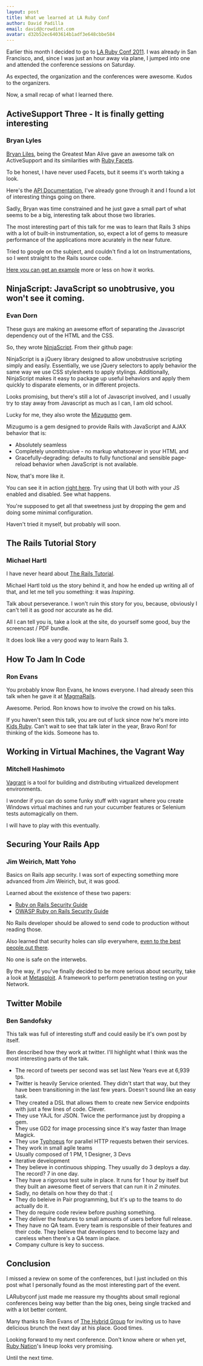 ```yaml
---
layout: post
title: What we learned at LA Ruby Conf
author: David Padilla
email: david@crowdint.com
avatar: d32b52ec6403614b1adf3e648cbbe584
---
```


Earlier this month I decided to go to [LA Ruby Conf 2011](http://www.larubyconf.com).
I was already in San Francisco, and, since I was just an hour away via
plane, I jumped into one and attended the conference sessions on Saturday.

As expected, the organization and the conferences were awesome. Kudos to
the organizers.

Now, a small recap of what I learned there.

## ActiveSupport Three - It is finally getting interesting

### Bryan Lyles

[Bryan Liles](http://smartic.us/), being the Greatest
Man Alive gave an awesome talk on ActiveSupport and its similarities
with [Ruby Facets](http://rubyworks.github.com/facets/).

To be honest, I have never used Facets, but it seems it's worth taking a
look.

Here's the [API Documentation](http://rubyworks.github.com/facets/learn.html), I've already
gone through it and I found a lot of interesting things going on there.

Sadly, Bryan was time constrained and he just gave a small part of what
seems to be a big, interesting talk about those two libraries.

The most interesting part of this talk for me was to learn that Rails 3
ships with a lot of built-in instrumentation, so, expect a lot of gems
to measure performance of the applications more acurately in the near
future.

Tried to google on the subject, and couldn't find a lot on
Instrumentations, so I went straight to the Rails source code.

[Here you can get an example](http://bit.ly/earFTF) more or less on how it works.

## NinjaScript: JavaScript so unobtrusive, you won't see it coming.

### Evan Dorn

These guys are making an awesome effort of separating the Javascript
dependency out of the HTML and the CSS.

So, they wrote [NinjaScript](https://github.com/LRDesign/NinjaScript).
From their github page:

NinjaScript is a jQuery library designed to allow unobstrusive scripting simply and easily.
Essentially, we use jQuery selectors to apply behavior the same way we use CSS stylesheets
to apply stylings.
Additionally, NinjaScript makes it easy to package up useful behaviors and apply
them quickly to disparate elements, or in different projects.

Looks promising, but there's still a lot of Javascript involved, and I
usually try to stay away from Javascript as much as I can, I am old
school.

Lucky for me, they also wrote the [Mizugumo](https://github.com/LRDesign/mizugumo)
gem.

Mizugumo is a gem designed to provide Rails with JavaScript and AJAX behavior that is:

* Absolutely seamless
* Completely unombtrusive - no markup whatsoever in your HTML and
* Gracefully-degrading: defaults to fully functional and sensible page-reload behavior when JavaScript is not available.

Now, that's more like it.

You can see it in action [right here](http://mizugumo-demo.lrdesign.com/products).
Try using that UI both with your JS enabled and disabled. See what
happens.

You're supposed to get all that sweetness just by dropping the gem and 
doing some minimal configuration.

Haven't tried it myself, but probably will soon.

## The Rails Tutorial Story

### Michael Hartl

I have never heard about [The Rails Tutorial](http://ruby.railstutorial.org/).

Michael Hartl told us the story behind it, and how he ended up writing
all of that, and let me tell you something: it was *Inspiring*.

Talk about perseverance. I won't ruin this story for you, because,
obviously I can't tell it as good nor accurate as he did.

All I can tell you is, take a look at the site, do yourself some good,
buy the screencast / PDF bundle.

It does look like a very good way to learn Rails 3.

## How To Jam In Code

### Ron Evans

You probably know Ron Evans, he knows everyone. I had already seen this
talk when he gave it at [MagmaRails](http://www.magmarails.com).

Awesome. Period. Ron knows how to involve the crowd on his talks.

If you haven't seen this talk, you are out of luck since now he's more
into [Kids Ruby](http://www.kidsruby.com/). Can't wait to see that
talk later in the year, Bravo Ron! for thinking of the kids. Someone has
to.

## Working in Virtual Machines, the Vagrant Way

### Mitchell Hashimoto

[Vagrant](http://vagrantup.com/) is a tool for building and distributing
virtualized development environments.

I wonder if you can do some funky stuff with vagrant where you create
Windows virtual machines and run your cucumber features or Selenium
tests automagically on them.

I will have to play with this eventually.

## Securing Your Rails App

### Jim Weirich, Matt Yoho

Basics on Rails app security. I was sort of expecting something more
advanced from Jim Weirich, but, it was good.

Learned about the existence of these two papers:

* [Ruby on Rails Security Guide](http://guides.rubyonrails.org/security.html)
* [OWASP Ruby on Rails Security Guide](https://www.owasp.org/images/8/89/Rails_Security_2.pdf)

No Rails developer should be allowed to send code to production without
reading those.

Also learned that security holes can slip everywhere, [even to the best
people out there](http://martinfowler.com/snips/201102031214.html).

No one is safe on the interwebs.

By the way, if you've finally decided to be more serious about security, take
a look at [Metasploit](http://www.metasploit.com/framework/). A
framework to perform penetration testing on your Network.

## Twitter Mobile

### Ben Sandofsky

This talk was full of interesting stuff and could easily be it's own
post by itself.

Ben described how they work at twitter. I'll highlight what I think was the most
interesting parts of the talk.

* The record of tweets per second was set last New Years eve at 6,939
  tps.
* Twitter is heavily Service oriented. They didn't start that way, but
  they have been transitioning in the last few years. Doesn't sound like
  an easy task.
* They created a DSL that allows them to create new Service endpoints
  with just a few lines of code. Clever.
* They use YAJL for JSON. Twice the performance just by dropping a gem.
* They use GD2 for image processing since it's way faster than Image
  Magick.
* They use [Typhoeus](https://github.com/dbalatero/typhoeus) for
  parallel HTTP requests betwen their services.
* They work in small agile teams
* Usually composed of 1 PM, 1 Designer, 3 Devs
* Iterative development
* They believe in continuous shipping. They usually do 3 deploys a
  day. The record? 7 in one day.
* They have a rigorous test suite in place. It runs for 1 hour by
  itself but they built an awesome fleet of servers that can run it in
  *2 minutes*.
* Sadly, no details on how they do that :(
* They do beleive in Pair programming, but it's up to the teams to do
  actually do it.
* They do require code review before pushing something.
* They deliver the features to small amounts of users before full
  release.
* They have no QA team. Every team is responsible of their features and
  their code. They believe that developers tend to become lazy and
  careless when there's a QA team in place.
* Company culture is key to success.

## Conclusion

I missed a review on some of the conferences, but I just included on
this post what I personally found as the most interesting part of the event.

LARubyconf just made me reassure my thoughts about small regional
conferences being way better than the big ones, being single tracked and
with a lot better content.

Many thanks to Ron Evans of [The Hybrid Group](http://hybridgroup.com/)
for inviting us to have delicious brunch the next day at his place. Good
times.

Looking forward to my next conference. Don't know where or when yet,
[Ruby Nation](http://www.rubynation.org//)'s lineup looks very promising.

Until the next time.
